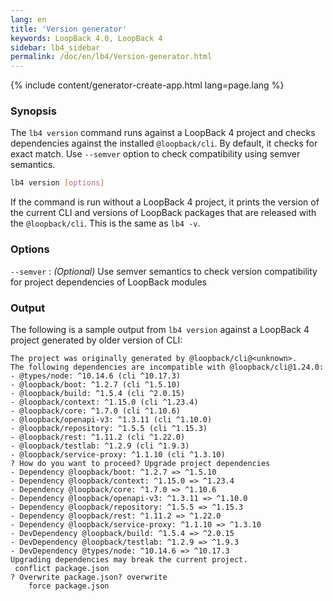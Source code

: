 ```yaml
---
lang: en
title: 'Version generator'
keywords: LoopBack 4.0, LoopBack 4
sidebar: lb4_sidebar
permalink: /doc/en/lb4/Version-generator.html
---
```


{% include content/generator-create-app.html lang=page.lang %}

### Synopsis

The `lb4 version` command runs against a LoopBack 4 project and checks
dependencies against the installed `@loopback/cli`. By default, it checks for
exact match. Use `--semver` option to check compatibility using semver
semantics.

```sh
lb4 version [options]
```

If the command is run without a LoopBack 4 project, it prints the version of the
current CLI and versions of LoopBack packages that are released with the
`@loopback/cli`. This is the same as `lb4 -v`.

### Options

`--semver` : _(Optional)_ Use semver semantics to check version compatibility
for project dependencies of LoopBack modules

### Output

The following is a sample output from `lb4 version` against a LoopBack 4 project
generated by older version of CLI:

```
The project was originally generated by @loopback/cli@<unknown>.
The following dependencies are incompatible with @loopback/cli@1.24.0:
- @types/node: ^10.14.6 (cli ^10.17.3)
- @loopback/boot: ^1.2.7 (cli ^1.5.10)
- @loopback/build: ^1.5.4 (cli ^2.0.15)
- @loopback/context: ^1.15.0 (cli ^1.23.4)
- @loopback/core: ^1.7.0 (cli ^1.10.6)
- @loopback/openapi-v3: ^1.3.11 (cli ^1.10.0)
- @loopback/repository: ^1.5.5 (cli ^1.15.3)
- @loopback/rest: ^1.11.2 (cli ^1.22.0)
- @loopback/testlab: ^1.2.9 (cli ^1.9.3)
- @loopback/service-proxy: ^1.1.10 (cli ^1.3.10)
? How do you want to proceed? Upgrade project dependencies
- Dependency @loopback/boot: ^1.2.7 => ^1.5.10
- Dependency @loopback/context: ^1.15.0 => ^1.23.4
- Dependency @loopback/core: ^1.7.0 => ^1.10.6
- Dependency @loopback/openapi-v3: ^1.3.11 => ^1.10.0
- Dependency @loopback/repository: ^1.5.5 => ^1.15.3
- Dependency @loopback/rest: ^1.11.2 => ^1.22.0
- Dependency @loopback/service-proxy: ^1.1.10 => ^1.3.10
- DevDependency @loopback/build: ^1.5.4 => ^2.0.15
- DevDependency @loopback/testlab: ^1.2.9 => ^1.9.3
- DevDependency @types/node: ^10.14.6 => ^10.17.3
Upgrading dependencies may break the current project.
 conflict package.json
? Overwrite package.json? overwrite
    force package.json
```
